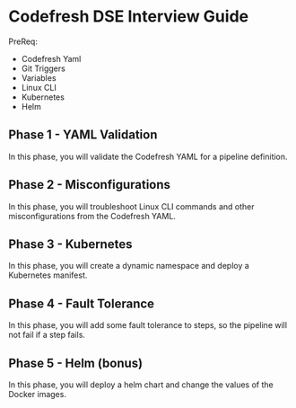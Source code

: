 # Codefresh DSE Interview Guide

PreReq:

- Codefresh Yaml
- Git Triggers
- Variables
- Linux CLI
- Kubernetes
- Helm

## Phase 1 - YAML Validation

In this phase, you will validate the Codefresh YAML for a pipeline definition.

## Phase 2 - Misconfigurations

In this phase, you will troubleshoot Linux CLI commands and other misconfigurations from the Codefresh YAML.

## Phase 3 - Kubernetes

In this phase, you will create a dynamic namespace and deploy a Kubernetes manifest.

## Phase 4 - Fault Tolerance

In this phase, you will add some fault tolerance to steps, so the pipeline will not fail if a step fails.

## Phase 5 - Helm (bonus)

In this phase, you will deploy a helm chart and change the values of the Docker images.  
